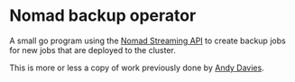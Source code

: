 # Nomad backup operator

A small go program using the [Nomad Streaming API](https://www.nomadproject.io/api-docs/events) to create backup jobs for new jobs that are deployed to the cluster.

This is more or less a copy of work previously done by [Andy Davies](https://github.com/Pondidum).
